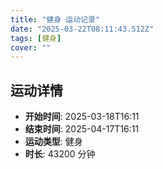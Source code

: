 ```yaml
---
title: "健身 运动记录"
date: "2025-03-22T08:11:43.512Z"
tags: [健身]
cover: ""
---
```

## 运动详情
- **开始时间**: 2025-03-18T16:11
- **结束时间**: 2025-04-17T16:11
- **运动类型**: 健身
- **时长**: 43200 分钟

